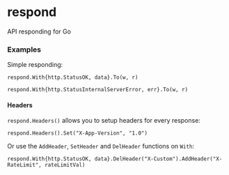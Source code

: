 # respond
API responding for Go

### Examples

Simple responding:

```
respond.With{http.StatusOK, data}.To(w, r)
```

```
respond.With{http.StatusInternalServerError, err}.To(w, r)
```

#### Headers

`respond.Headers()` allows you to setup headers for every response:

```
respond.Headers().Set("X-App-Version", "1.0")
```

Or use the `AddHeader`, `SetHeader` and `DelHeader` functions on `With`:

```
respond.With{http.StatusOK, data}.DelHeader("X-Custom").AddHeader("X-RateLimit", rateLimitVal)
```
